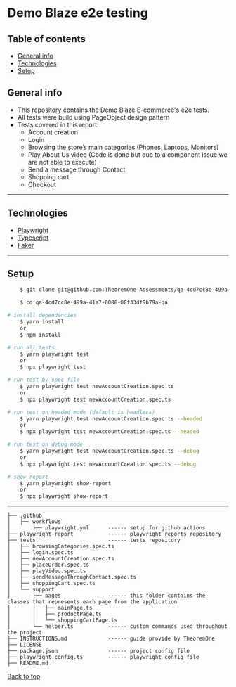 <h1>
    Demo Blaze e2e testing
</h1>

## Table of contents

- [General info](#general-info)
- [Technologies](#technologies)
- [Setup](#setup)

## General info

- This repository contains the Demo Blaze E-commerce's e2e tests.
- All tests were build using PageObject design pattern
- Tests covered in this report:
    * Account creation
    * Login
    * Browsing the store’s main categories (Phones, Laptops, Monitors)
    * Play About Us video (Code is done but due to a component issue we are not able to execute)
    * Send a message through Contact
    * Shopping cart
    * Checkout
---

## Technologies 

- [Playwright](https://playwright.dev/)
- [Typescript](https://www.typescriptlang.org/)
- [Faker](https://fakerjs.dev/)

---

## Setup

```bash
    $ git clone git@github.com:TheoremOne-Assessments/qa-4cd7cc8e-499a-41a7-8088-08f33df9b79a-qa.git
```

```bash
    $ cd qa-4cd7cc8e-499a-41a7-8088-08f33df9b79a-qa
```

```bash
# install dependencies
    $ yarn install
    or
    $ npm install
```

```bash
# run all tests
    $ yarn playwright test
    or
    $ npx playwright test
```

```bash
# run test by spec file
    $ yarn playwright test newAccountCreation.spec.ts
    or
    $ npx playwright test newAccountCreation.spec.ts
```

```bash
# run test on headed mode (default is headless)
    $ yarn playwright test newAccountCreation.spec.ts --headed
    or
    $ npx playwright test newAccountCreation.spec.ts --headed
```

```bash
# run test on debug mode 
    $ yarn playwright test newAccountCreation.spec.ts --debug
    or
    $ npx playwright test newAccountCreation.spec.ts --debug
```

```bash
# show report 
    $ yarn playwright show-report
    or
    $ npx playwright show-report
```

---

```
├── .github
│   ├── workflows
│       ├── playwright.yml      ------ setup for github actions
├── playwright-report           ------ playwright reports repository
├── tests                       ------ tests repository
│   ├── browsingCategories.spec.ts
│   ├── login.spec.ts
│   ├── newAccountCreation.spec.ts
│   ├── placeOrder.spec.ts
│   ├── playVideo.spec.ts
│   ├── sendMessageThroughContact.spec.ts
│   ├── shoppingCart.spec.ts
│   └── support
│       ├── pages               ------ this folder contains the classes that represents each page from the application
│       │   ├── mainPage.ts
│       │   ├── productPage.ts
│       │   └── shoppingCartPage.ts
│       └── helper.ts           ------ custom commands used throughout the project
├── INSTRUCTIONS.md             ------ guide provide by TheoremOne
├── LICENSE
├── package.json                ------ project config file
├── playwright.config.ts        ------ playwright config file
├── README.md
```
[Back to top](#)
